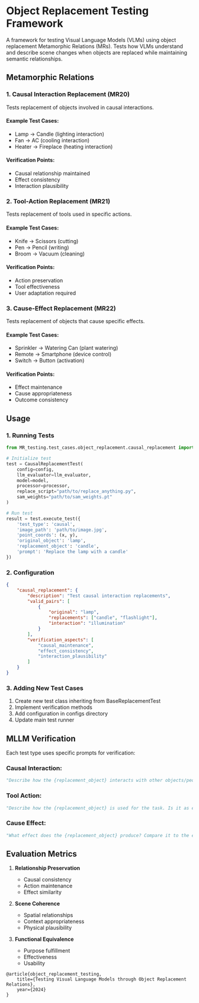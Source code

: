 # Object Replacement Testing Framework

A framework for testing Visual Language Models (VLMs) using object replacement Metamorphic Relations (MRs). Tests how VLMs understand and describe scene changes when objects are replaced while maintaining semantic relationships.



## Metamorphic Relations

### 1. Causal Interaction Replacement (MR20)
Tests replacement of objects involved in causal interactions.

#### Example Test Cases:
- Lamp → Candle (lighting interaction)
- Fan → AC (cooling interaction)
- Heater → Fireplace (heating interaction)

#### Verification Points:
- Causal relationship maintained
- Effect consistency
- Interaction plausibility

### 2. Tool-Action Replacement (MR21)
Tests replacement of tools used in specific actions.

#### Example Test Cases:
- Knife → Scissors (cutting)
- Pen → Pencil (writing)
- Broom → Vacuum (cleaning)

#### Verification Points:
- Action preservation
- Tool effectiveness
- User adaptation required

### 3. Cause-Effect Replacement (MR22)
Tests replacement of objects that cause specific effects.

#### Example Test Cases:
- Sprinkler → Watering Can (plant watering)
- Remote → Smartphone (device control)
- Switch → Button (activation)

#### Verification Points:
- Effect maintenance
- Cause appropriateness
- Outcome consistency

## Usage

### 1. Running Tests
```python
from MR_testing.test_cases.object_replacement.causal_replacement import CausalReplacementTest

# Initialize test
test = CausalReplacementTest(
    config=config,
    llm_evaluator=llm_evaluator,
    model=model,
    processor=processor,
    replace_script="path/to/replace_anything.py",
    sam_weights="path/to/sam_weights.pt"
)

# Run test
result = test.execute_test({
    'test_type': 'causal',
    'image_path': 'path/to/image.jpg',
    'point_coords': (x, y),
    'original_object': 'lamp',
    'replacement_object': 'candle',
    'prompt': 'Replace the lamp with a candle'
})
```

### 2. Configuration
```json
{
    "causal_replacement": {
        "description": "Test causal interaction replacements",
        "valid_pairs": [
            {
                "original": "lamp",
                "replacements": ["candle", "flashlight"],
                "interaction": "illumination"
            }
        ],
        "verification_aspects": [
            "causal_maintenance",
            "effect_consistency",
            "interaction_plausibility"
        ]
    }
}
```

### 3. Adding New Test Cases
1. Create new test class inheriting from BaseReplacementTest
2. Implement verification methods
3. Add configuration in configs directory
4. Update main test runner

## MLLM Verification

Each test type uses specific prompts for verification:

### Causal Interaction:
```python
"Describe how the {replacement_object} interacts with other objects/people. Does it produce the same effects as the {original_object}?"
```

### Tool Action:
```python
"Describe how the {replacement_object} is used for the task. Is it as effective as the {original_object}?"
```

### Cause Effect:
```python
"What effect does the {replacement_object} produce? Compare it to the effect of the {original_object}."
```

## Evaluation Metrics

1. **Relationship Preservation**
   - Causal consistency
   - Action maintenance
   - Effect similarity

2. **Scene Coherence**
   - Spatial relationships
   - Context appropriateness
   - Physical plausibility

3. **Functional Equivalence**
   - Purpose fulfillment
   - Effectiveness
   - Usability



```
@article{object_replacement_testing,
    title={Testing Visual Language Models through Object Replacement Relations},
    year={2024}
}
```